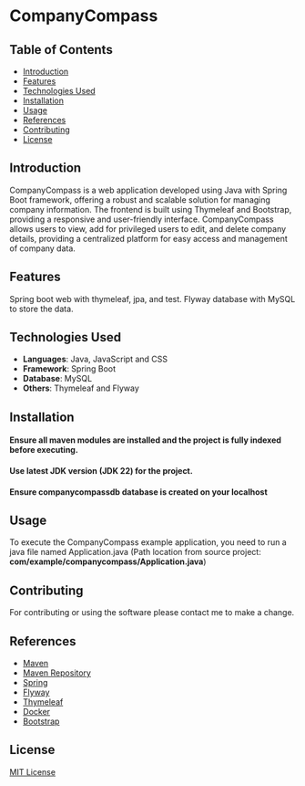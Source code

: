 # CompanyCompass
## Table of Contents
- [Introduction](#introduction)
- [Features](#features)
- [Technologies Used](#technologies-used)
- [Installation](#installation)
- [Usage](#usage)
- [References](#references)
- [Contributing](#contributing)
- [License](#license)

## Introduction
CompanyCompass is a web application developed using Java with Spring Boot framework, offering a robust and scalable solution for managing company information. The frontend is built using Thymeleaf and Bootstrap, providing a responsive and user-friendly interface. CompanyCompass allows users to view, add for privileged users to edit, and delete company details, providing a centralized platform for easy access and management of company data.

## Features
Spring boot web with thymeleaf, jpa, and test. Flyway database with MySQL to store the data. 

## Technologies Used
- **Languages**: Java, JavaScript and CSS
- **Framework**: Spring Boot
- **Database**: MySQL
- **Others**: Thymeleaf and Flyway

## Installation
#### Ensure all maven modules are installed and the project is fully indexed before executing.
#### Use latest JDK version (JDK 22) for the project.
#### Ensure companycompassdb database is created on your localhost

## Usage
To execute the CompanyCompass example application, you need to run a java file named Application.java
(Path location from source project: **com/example/companycompass/Application.java**)

## Contributing
For contributing or using the software please contact me to make a change.

## References
* [Maven](https://maven.apache.org/)
* [Maven Repository](https://mvnrepository.com/)
* [Spring](https://spring.io/)
* [Flyway](https://flywaydb.org/)
* [Thymeleaf](https://www.thymeleaf.org/)
* [Docker](https://docs.docker.com/)
* [Bootstrap](https://getbootstrap.com/)

## License
[MIT License](https://www.mit.edu/~amini/LICENSE.md)

